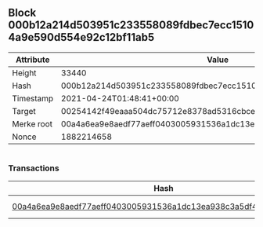 ## Block 000b12a214d503951c233558089fdbec7ecc15104a9e590d554e92c12bf11ab5

Attribute | Value
--- | ---
Height | 33440
Hash | 000b12a214d503951c233558089fdbec7ecc15104a9e590d554e92c12bf11ab5
Timestamp | 2021-04-24T01:48:41+00:00
Target | 00254142f49eaaa504dc75712e8378ad5316cbcead634704b3734b6271167cc4
Merke root | 00a4a6ea9e8aedf77aeff0403005931536a1dc13ea938c3a5df4aa5ba233b81e
Nonce | 1882214658

```

```

### Transactions

Hash | Amount
--- | ---
[00a4a6ea9e8aedf77aeff0403005931536a1dc13ea938c3a5df4aa5ba233b81e](00a4a6ea9e8aedf77aeff0403005931536a1dc13ea938c3a5df4aa5ba233b81e.md) | 10.00000000 SKEPTI 
